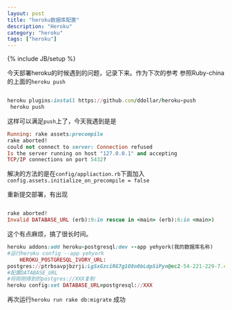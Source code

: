 ```yaml
---
layout: post
title: "heroku数据库配置"
description: "Heroku"
category: "heroku"
tags: ["heroku"]
---
```

{% include JB/setup %}

今天部署heroku的时候遇到的问题，记录下来。作为下次的参考
参照Ruby-china的上面的`heroku push`
```ruby

heroku plugins:install https://github.com/ddollar/heroku-push
 heroku push
 ```
 这样可以满足`push`上了，今天我遇到是是

 ```ruby
 Running: rake assets:precompile     
 rake aborted!     
 could not connect to server: Connection refused     
 Is the server running on host "127.0.0.1" and accepting     
 TCP/IP connections on port 5432?
 ```
 解决的方法的是在`config/appliaction.rb`下面加入
 `config.assets.initialize_on_precompile = false`

 重新提交部署，有出现
 ```ruby

 rake aborted! 
 Invalid DATABASE_URL (erb):9:in rescue in <main> (erb):6:in <main>)
 ```
这个有点麻烦，搞了很长时间。

```ruby
heroku addons:add heroku-postgresql:dev --app yehyork(我的数据库名称)
#运行heroku config --app yehyork
	HEROKU_POSTGRESQL_IVORY_URL:	
postgres://ptrbsavpjbzrji:LgSxGzciRG7g1O8n0bLdpSiPyn@ec2-54-221-229-7.compute-1.amazonaws.com:5432/d928u2osvkvp10
#配置DATABASE_URL
#将刚刚得到的postgres://XXX复制
heroku config:set DATABASE_URL=postgresql://XXX
```
再次运行`heroku run rake db:migrate`
成功





